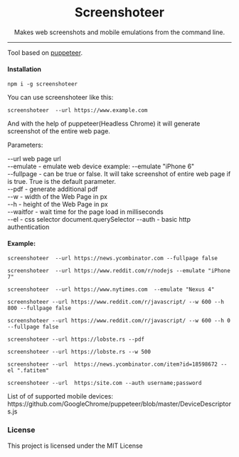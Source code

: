 <h1 align="center"> Screenshoteer </h1>

<p align="center"> Makes web screenshots and mobile emulations from the command line. </p>

<hr/>

<p>Tool based on <a href="https://github.com/GoogleChrome/puppeteer">puppeteer</a>. </p>

<h4>Installation </h4>

```shell
npm i -g screenshoteer
```
<p>You can use  screenshoteer like this:</p>

```shell
screenshoteer  --url https://www.example.com
```

<p>And with the help of puppeteer(Headless Chrome) it will generate screenshot of the entire web page.</p>

<p>
Parameters:

--url web page url  
--emulate - emulate web device example: --emulate "iPhone 6"  
--fullpage - can be true or false. It will take screenshot of entire web page if is true. True is the default parameter.  
--pdf - generate additional pdf  
--w - width of the Web Page in px  
--h - height of the Web Page in px  
--waitfor - wait time for the page load in milliseconds  
--el - css selector document.querySelector
--auth - basic http authentication

<p>

<h4>Example: </h4>

```shell
screenshoteer  --url https://news.ycombinator.com --fullpage false

screenshoteer  --url https://www.reddit.com/r/nodejs --emulate "iPhone 7"

screenshoteer  --url https://www.nytimes.com  --emulate "Nexus 4"

screenshoteer --url https://www.reddit.com/r/javascript/ --w 600 --h 800 --fullpage false

screenshoteer --url https://www.reddit.com/r/javascript/ --w 600 --h 0 --fullpage false

screenshoteer --url https://lobste.rs --pdf

screenshoteer --url https://lobste.rs --w 500

screenshoteer --url  https://news.ycombinator.com/item?id=18598672 --el ".fatitem"

screenshoteer --url  https:/site.com --auth username;password

```
<p> List of of supported mobile devices: https://github.com/GoogleChrome/puppeteer/blob/master/DeviceDescriptors.js
</p>

<h3>License</h3>

This project is licensed under the MIT License
